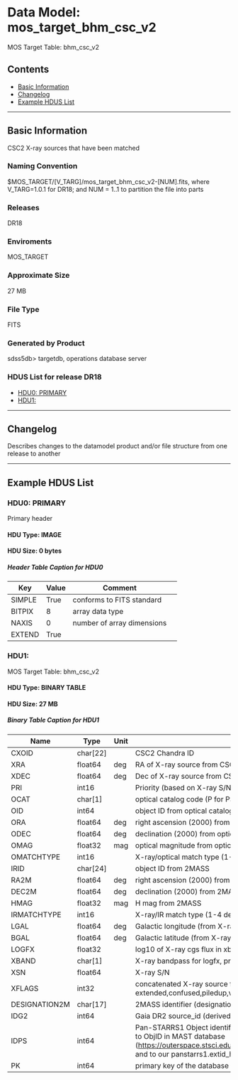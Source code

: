 # Data Model: mos_target_bhm_csc_v2


MOS Target Table: bhm_csc_v2


## Contents
- [Basic Information](#basic-information)
- [Changelog](#changelog)
- [Example HDUS List](#example-hdus-list)

---

## Basic Information
CSC2 X-ray sources that have been matched

### Naming Convention
$MOS_TARGET/[V_TARG]/mos_target_bhm_csc_v2-[NUM].fits, where V_TARG=1.0.1 for DR18; and NUM = 1..1 to partition the file into parts

### Releases
DR18

### Enviroments
MOS_TARGET

### Approximate Size
27 MB

### File Type
FITS

### Generated by Product
sdss5db> targetdb, operations database server

### HDUS List for release DR18
  - [HDU0: PRIMARY](#hdu0-primary)
  - [HDU1: ](#hdu1-)

---

## Changelog
Describes changes to the datamodel product and/or file structure from one release to another

---
## Example HDUS List

### HDU0: PRIMARY
Primary header

#### HDU Type: IMAGE
#### HDU Size:  0 bytes

##### Header Table Caption for HDU0
Key | Value | Comment | |
| --- | --- | --- | --- |
| SIMPLE | True | conforms to FITS standard |
| BITPIX | 8 | array data type |
| NAXIS | 0 | number of array dimensions |
| EXTEND | True |  |



### HDU1: 
MOS Target Table: bhm_csc_v2

#### HDU Type: BINARY TABLE
#### HDU Size:  27 MB

##### Binary Table Caption for HDU1
Name | Type | Unit | Description |
| --- | --- | --- | --- |
 | CXOID | char[22] |  | CSC2 Chandra ID |
 | XRA | float64 | deg | RA of X-ray source from CSC2 |
 | XDEC | float64 | deg | Dec of X-ray source from CSC2 |
 | PRI | int16 |  | Priority (based on X-ray S/N) |
 | OCAT | char[1] |  | optical catalog code (P for PS1, G for Gaia) |
 | OID | int64 |  | object ID from optical catalog |
 | ORA | float64 | deg | right ascension (2000) from optical catalog |
 | ODEC | float64 | deg | declination (2000) from optical catalog |
 | OMAG | float32 | mag | optical magnitude from optical catalog |
 | OMATCHTYPE | int16 |  | X-ray/optical match type (1-4 definite/likely/multiple opt, multiple X) |
 | IRID | char[24] |  | object ID from 2MASS |
 | RA2M | float64 | deg | right ascension (2000) from 2MASS |
 | DEC2M | float64 | deg | declination (2000) from 2MASS |
 | HMAG | float32 | mag | H mag from 2MASS |
 | IRMATCHTYPE | int16 |  | X-ray/IR match type (1-4 definite/likely/multiple opt, multiple X) |
 | LGAL | float64 | deg | Galactic longitude (from X-ray position) |
 | BGAL | float64 | deg | Galactic latitude (from X-ray position) |
 | LOGFX | float32 |  | log10 of X-ray cgs flux in xband |
 | XBAND | char[1] |  | X-ray bandpass for logfx, priority b,m,s,h,w |
 | XSN | float64 |  | X-ray S/N |
 | XFLAGS | int32 |  | concatenated X-ray source flags: extended,confused,piledup,variable,streak,saturated |
 | DESIGNATION2M | char[17] |  | 2MASS identifier (designation) derived from irid |
 | IDG2 | int64 |  | Gaia DR2 source_id (derived from ocat, oid) |
 | IDPS | int64 |  | Pan-STARRS1 Object identifier (derived here from ocat+oid) - equivalent to ObjID in MAST database (https://outerspace.stsci.edu/display/PANSTARRS/PS1+Object+Identifiers), and to our panstarrs1.extid_hi_lo |
 | PK | int64 |  | primary key of the database table |


